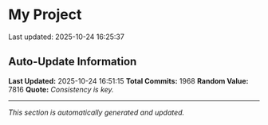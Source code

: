 # My Project


Last updated: 2025-10-24 16:25:37























































































































































































































































































































































































































































































































































































































































































































































































































































































































































































































































































































































































































































































































































































































































































































































































































































































































































































































































































































































































































































































































































































































































































































































































































































## Auto-Update Information

**Last Updated:** 2025-10-24 16:51:15
**Total Commits:** 1968
**Random Value:** 7816
**Quote:** _Consistency is key._

---
_This section is automatically generated and updated._